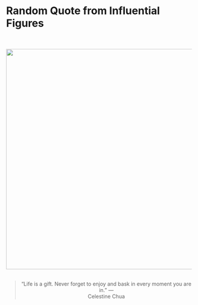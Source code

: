 # Random Quote from Influential Figures

<div align="center">
  <br>
  <br>
  <a href="undefined" title="undefined"><img src="undefined" width="600px"></a>
  <br>
  <br>
  <blockquote>&ldquo;Life is a gift. Never forget to enjoy and bask in every moment you are in.&rdquo; &mdash; <footer>Celestine Chua</footer></blockquote>
</div>
  